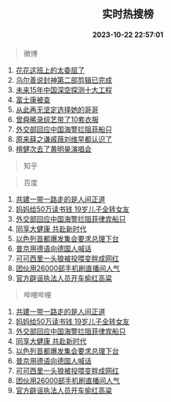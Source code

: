 <div align="center"><h2>实时热搜榜</h2><h4>2023-10-22 22:57:01</h4></div>

> 微博  

1. [花花这班上的太委屈了](https://s.weibo.com/weibo?q=%23%E8%8A%B1%E8%8A%B1%E8%BF%99%E7%8F%AD%E4%B8%8A%E7%9A%84%E5%A4%AA%E5%A7%94%E5%B1%88%E4%BA%86%23&t=31&band_rank=1&Refer=top)<br />
2. [乌尔善说封神第二部剪辑已完成](https://s.weibo.com/weibo?q=%23%E4%B9%8C%E5%B0%94%E5%96%84%E8%AF%B4%E5%B0%81%E7%A5%9E%E7%AC%AC%E4%BA%8C%E9%83%A8%E5%89%AA%E8%BE%91%E5%B7%B2%E5%AE%8C%E6%88%90%23&t=31&band_rank=2&Refer=top)<br />
3. [未来15年中国深空探测十大工程](https://s.weibo.com/weibo?q=%23%E6%9C%AA%E6%9D%A515%E5%B9%B4%E4%B8%AD%E5%9B%BD%E6%B7%B1%E7%A9%BA%E6%8E%A2%E6%B5%8B%E5%8D%81%E5%A4%A7%E5%B7%A5%E7%A8%8B%23&t=31&band_rank=3&Refer=top)<br />
4. [富士康被查](https://s.weibo.com/weibo?q=%23%E5%AF%8C%E5%A3%AB%E5%BA%B7%E8%A2%AB%E6%9F%A5%23&t=31&band_rank=4&Refer=top)<br />
5. [从此再无坚定选择她的哥哥](https://s.weibo.com/weibo?q=%23%E4%BB%8E%E6%AD%A4%E5%86%8D%E6%97%A0%E5%9D%9A%E5%AE%9A%E9%80%89%E6%8B%A9%E5%A5%B9%E7%9A%84%E5%93%A5%E5%93%A5%23&t=31&band_rank=5&Refer=top)<br />
6. [曾舜晞录综艺带了10套衣服](https://s.weibo.com/weibo?q=%23%E6%9B%BE%E8%88%9C%E6%99%9E%E5%BD%95%E7%BB%BC%E8%89%BA%E5%B8%A6%E4%BA%8610%E5%A5%97%E8%A1%A3%E6%9C%8D%23&t=31&band_rank=6&Refer=top)<br />
7. [外交部回应中国海警拦阻菲船只](https://s.weibo.com/weibo?q=%23%E5%A4%96%E4%BA%A4%E9%83%A8%E5%9B%9E%E5%BA%94%E4%B8%AD%E5%9B%BD%E6%B5%B7%E8%AD%A6%E6%8B%A6%E9%98%BB%E8%8F%B2%E8%88%B9%E5%8F%AA%23&t=31&band_rank=7&Refer=top)<br />
8. [原来薛之谦戚薇刘维早都认识了](https://s.weibo.com/weibo?q=%23%E5%8E%9F%E6%9D%A5%E8%96%9B%E4%B9%8B%E8%B0%A6%E6%88%9A%E8%96%87%E5%88%98%E7%BB%B4%E6%97%A9%E9%83%BD%E8%AE%A4%E8%AF%86%E4%BA%86%23&t=31&band_rank=8&Refer=top)<br />
9. [檀健次去了黄明昊演唱会](https://s.weibo.com/weibo?q=%23%E6%AA%80%E5%81%A5%E6%AC%A1%E5%8E%BB%E4%BA%86%E9%BB%84%E6%98%8E%E6%98%8A%E6%BC%94%E5%94%B1%E4%BC%9A%23&t=31&band_rank=9&Refer=top)<br />

> 知乎  


> 百度  

1. [共建一带一路走的是人间正道](https://www.baidu.com/s?wd=%E5%85%B1%E5%BB%BA%E4%B8%80%E5%B8%A6%E4%B8%80%E8%B7%AF%E8%B5%B0%E7%9A%84%E6%98%AF%E4%BA%BA%E9%97%B4%E6%AD%A3%E9%81%93&sa=fyb_news&rsv_dl=fyb_news)<br />
2. [妈妈给50万读书钱 19岁儿子全转女友](https://www.baidu.com/s?wd=%E5%A6%88%E5%A6%88%E7%BB%9950%E4%B8%87%E8%AF%BB%E4%B9%A6%E9%92%B1+19%E5%B2%81%E5%84%BF%E5%AD%90%E5%85%A8%E8%BD%AC%E5%A5%B3%E5%8F%8B&sa=fyb_news&rsv_dl=fyb_news)<br />
3. [外交部回应中国海警拦阻菲律宾船只](https://www.baidu.com/s?wd=%E5%A4%96%E4%BA%A4%E9%83%A8%E5%9B%9E%E5%BA%94%E4%B8%AD%E5%9B%BD%E6%B5%B7%E8%AD%A6%E6%8B%A6%E9%98%BB%E8%8F%B2%E5%BE%8B%E5%AE%BE%E8%88%B9%E5%8F%AA&sa=fyb_news&rsv_dl=fyb_news)<br />
4. [同享大健康 共赴新时代](https://www.baidu.com/s?wd=%E5%90%8C%E4%BA%AB%E5%A4%A7%E5%81%A5%E5%BA%B7+%E5%85%B1%E8%B5%B4%E6%96%B0%E6%97%B6%E4%BB%A3&sa=fyb_news&rsv_dl=fyb_news)<br />
5. [以色列首都爆发集会要求总理下台](https://www.baidu.com/s?wd=%E4%BB%A5%E8%89%B2%E5%88%97%E9%A6%96%E9%83%BD%E7%88%86%E5%8F%91%E9%9B%86%E4%BC%9A%E8%A6%81%E6%B1%82%E6%80%BB%E7%90%86%E4%B8%8B%E5%8F%B0&sa=fyb_news&rsv_dl=fyb_news)<br />
6. [普京用德语向德国人喊话](https://www.baidu.com/s?wd=%E6%99%AE%E4%BA%AC%E7%94%A8%E5%BE%B7%E8%AF%AD%E5%90%91%E5%BE%B7%E5%9B%BD%E4%BA%BA%E5%96%8A%E8%AF%9D&sa=fyb_news&rsv_dl=fyb_news)<br />
7. [可可西里一头狼被投喂变胖成网红](https://www.baidu.com/s?wd=%E5%8F%AF%E5%8F%AF%E8%A5%BF%E9%87%8C%E4%B8%80%E5%A4%B4%E7%8B%BC%E8%A2%AB%E6%8A%95%E5%96%82%E5%8F%98%E8%83%96%E6%88%90%E7%BD%91%E7%BA%A2&sa=fyb_news&rsv_dl=fyb_news)<br />
8. [团伙用26000部手机刷直播间人气](https://www.baidu.com/s?wd=%E5%9B%A2%E4%BC%99%E7%94%A826000%E9%83%A8%E6%89%8B%E6%9C%BA%E5%88%B7%E7%9B%B4%E6%92%AD%E9%97%B4%E4%BA%BA%E6%B0%94&sa=fyb_news&rsv_dl=fyb_news)<br />
9. [官方辟谣执法人员开车偷红高粱](https://www.baidu.com/s?wd=%E5%AE%98%E6%96%B9%E8%BE%9F%E8%B0%A3%E6%89%A7%E6%B3%95%E4%BA%BA%E5%91%98%E5%BC%80%E8%BD%A6%E5%81%B7%E7%BA%A2%E9%AB%98%E7%B2%B1&sa=fyb_news&rsv_dl=fyb_news)<br />

> 哔哩哔哩  

1. [共建一带一路走的是人间正道](https://www.baidu.com/s?wd=%E5%85%B1%E5%BB%BA%E4%B8%80%E5%B8%A6%E4%B8%80%E8%B7%AF%E8%B5%B0%E7%9A%84%E6%98%AF%E4%BA%BA%E9%97%B4%E6%AD%A3%E9%81%93&sa=fyb_news&rsv_dl=fyb_news)<br />
2. [妈妈给50万读书钱 19岁儿子全转女友](https://www.baidu.com/s?wd=%E5%A6%88%E5%A6%88%E7%BB%9950%E4%B8%87%E8%AF%BB%E4%B9%A6%E9%92%B1+19%E5%B2%81%E5%84%BF%E5%AD%90%E5%85%A8%E8%BD%AC%E5%A5%B3%E5%8F%8B&sa=fyb_news&rsv_dl=fyb_news)<br />
3. [外交部回应中国海警拦阻菲律宾船只](https://www.baidu.com/s?wd=%E5%A4%96%E4%BA%A4%E9%83%A8%E5%9B%9E%E5%BA%94%E4%B8%AD%E5%9B%BD%E6%B5%B7%E8%AD%A6%E6%8B%A6%E9%98%BB%E8%8F%B2%E5%BE%8B%E5%AE%BE%E8%88%B9%E5%8F%AA&sa=fyb_news&rsv_dl=fyb_news)<br />
4. [同享大健康 共赴新时代](https://www.baidu.com/s?wd=%E5%90%8C%E4%BA%AB%E5%A4%A7%E5%81%A5%E5%BA%B7+%E5%85%B1%E8%B5%B4%E6%96%B0%E6%97%B6%E4%BB%A3&sa=fyb_news&rsv_dl=fyb_news)<br />
5. [以色列首都爆发集会要求总理下台](https://www.baidu.com/s?wd=%E4%BB%A5%E8%89%B2%E5%88%97%E9%A6%96%E9%83%BD%E7%88%86%E5%8F%91%E9%9B%86%E4%BC%9A%E8%A6%81%E6%B1%82%E6%80%BB%E7%90%86%E4%B8%8B%E5%8F%B0&sa=fyb_news&rsv_dl=fyb_news)<br />
6. [普京用德语向德国人喊话](https://www.baidu.com/s?wd=%E6%99%AE%E4%BA%AC%E7%94%A8%E5%BE%B7%E8%AF%AD%E5%90%91%E5%BE%B7%E5%9B%BD%E4%BA%BA%E5%96%8A%E8%AF%9D&sa=fyb_news&rsv_dl=fyb_news)<br />
7. [可可西里一头狼被投喂变胖成网红](https://www.baidu.com/s?wd=%E5%8F%AF%E5%8F%AF%E8%A5%BF%E9%87%8C%E4%B8%80%E5%A4%B4%E7%8B%BC%E8%A2%AB%E6%8A%95%E5%96%82%E5%8F%98%E8%83%96%E6%88%90%E7%BD%91%E7%BA%A2&sa=fyb_news&rsv_dl=fyb_news)<br />
8. [团伙用26000部手机刷直播间人气](https://www.baidu.com/s?wd=%E5%9B%A2%E4%BC%99%E7%94%A826000%E9%83%A8%E6%89%8B%E6%9C%BA%E5%88%B7%E7%9B%B4%E6%92%AD%E9%97%B4%E4%BA%BA%E6%B0%94&sa=fyb_news&rsv_dl=fyb_news)<br />
9. [官方辟谣执法人员开车偷红高粱](https://www.baidu.com/s?wd=%E5%AE%98%E6%96%B9%E8%BE%9F%E8%B0%A3%E6%89%A7%E6%B3%95%E4%BA%BA%E5%91%98%E5%BC%80%E8%BD%A6%E5%81%B7%E7%BA%A2%E9%AB%98%E7%B2%B1&sa=fyb_news&rsv_dl=fyb_news)<br />
